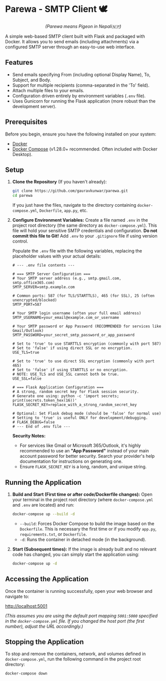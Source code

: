# Parewa - SMTP Client 🕊️

<p align="center">
  <i>(Parewa means Pigeon in Nepali🇳🇵)</i>
</p>

A simple web-based SMTP client built with Flask and packaged with Docker. It allows you to send emails (including attachments) via a configured SMTP server through an easy-to-use web interface.

## Features

*   Send emails specifying From (including optional Display Name), To, Subject, and Body.
*   Support for multiple recipients (comma-separated in the 'To' field).
*   Attach multiple files to your emails.
*   Configuration driven entirely by environment variables (`.env` file).
*   Uses Gunicorn for running the Flask application (more robust than the development server).

## Prerequisites

Before you begin, ensure you have the following installed on your system:

*   [Docker](https://docs.docker.com/get-docker/)
*   [Docker Compose](https://docs.docker.com/compose/install/) (v1.28.0+ recommended. Often included with Docker Desktop).

## Setup

1.  **Clone the Repository** (If you haven't already):
    ```bash
    git clone https://github.com/gauravkunwar/parewa.git
    cd parewa
    ```
    If you just have the files, navigate to the directory containing `docker-compose.yml`, `Dockerfile`, `app.py`, etc.

2.  **Configure Environment Variables:**
    Create a file named `.env` in the project root directory (the same directory as `docker-compose.yml`). This file will hold your sensitive SMTP credentials and configuration. **Do not commit this file to Git!** Add `.env` to your `.gitignore` file if using version control.

    Populate the `.env` file with the following variables, replacing the placeholder values with your actual details:

    ```dotenv
    # --- .env file contents ---

    # === SMTP Server Configuration ===
    # Your SMTP server address (e.g., smtp.gmail.com, smtp.office365.com)
    SMTP_SERVER=smtp.example.com

    # Common ports: 587 (for TLS/STARTTLS), 465 (for SSL), 25 (often unencrypted/blocked)
    SMTP_PORT=587

    # Your SMTP login username (often your full email address)
    SMTP_USERNAME=your_email@example.com_or_username

    # Your SMTP password or App Password (RECOMMENDED for services like Gmail/Outlook)
    SMTP_PASSWORD=your_secret_smtp_password_or_app_password

    # Set to 'true' to use STARTTLS encryption (commonly with port 587)
    # Set to 'false' if using direct SSL or no encryption.
    USE_TLS=true

    # Set to 'true' to use direct SSL encryption (commonly with port 465)
    # Set to 'false' if using STARTTLS or no encryption.
    # NOTE: USE_TLS and USE_SSL cannot both be true.
    USE_SSL=false

    # === Flask Application Configuration ===
    # A strong, random secret key for Flask session security.
    # Generate one using: python -c 'import secrets; print(secrets.token_hex(16))'
    FLASK_SECRET_KEY=replace_with_a_strong_random_secret_key

    # Optional: Set Flask debug mode (should be 'false' for normal use)
    # Setting to 'true' is useful ONLY for development/debugging.
    # FLASK_DEBUG=false
    # --- End of .env file ---
    ```

    **Security Notes:**
    *   For services like Gmail or Microsoft 365/Outlook, it's highly recommended to use an **"App Password"** instead of your main account password for better security. Search your provider's help documentation for instructions on generating one.
    *   Ensure `FLASK_SECRET_KEY` is a long, random, and unique string.

## Running the Application

1.  **Build and Start (First time or after code/Dockerfile changes):**
    Open your terminal in the project root directory (where `docker-compose.yml` and `.env` are located) and run:
    ```bash
    docker-compose up --build -d
    ```
    *   `--build`: Forces Docker Compose to build the image based on the `Dockerfile`. This is necessary the first time or if you modify `app.py`, `requirements.txt`, or `Dockerfile`.
    *   `-d`: Runs the container in detached mode (in the background).

2.  **Start (Subsequent times):**
    If the image is already built and no relevant code has changed, you can simply start the application using:
    ```bash
    docker-compose up -d
    ```

## Accessing the Application

Once the container is running successfully, open your web browser and navigate to:

[http://localhost:5001](http://localhost:5001)

*(This assumes you are using the default port mapping `5001:5000` specified in the `docker-compose.yml` file. If you changed the host port (the first number), adjust the URL accordingly.)*

## Stopping the Application

To stop and remove the containers, network, and volumes defined in `docker-compose.yml`, run the following command in the project root directory:

```bash
docker-compose down